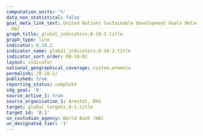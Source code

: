 ```yaml
---
computation_units: '%'
data_non_statistical: false
goal_meta_link_text: United Nations Sustainable Development Goals Metadata (PDF 210
  KB)
graph_title: global_indicators.8-10-2.title
graph_type: line
indicator: 8.10.2
indicator_name: global_indicators.8-10-2.title
indicator_sort_order: 08-10-02
layout: indicator
national_geographical_coverage: custom.armenia
permalink: /8-10-2/
published: true
reporting_status: complete
sdg_goal: '8'
source_active_1: true
source_organisation_1: Armstat, DHS
target: global_targets.8-1.title
target_id: '8.1'
un_custodian_agency: World Bank (WB)
un_designated_tier: '1'
---
```

